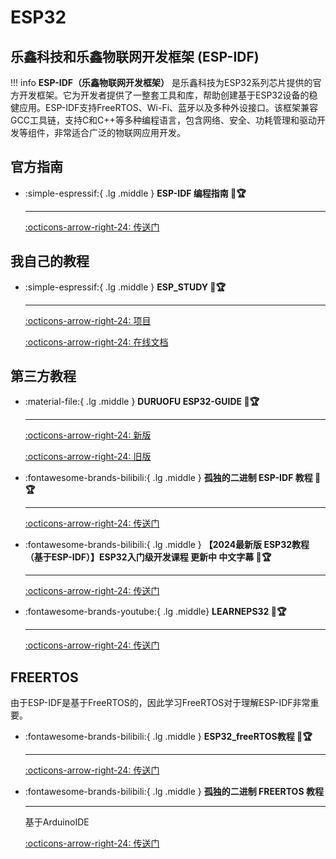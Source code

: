 # ESP32

## 乐鑫科技和乐鑫物联网开发框架 (ESP-IDF)

!!! info
    **ESP-IDF（乐鑫物联网开发框架）** 是乐鑫科技为ESP32系列芯片提供的官方开发框架。它为开发者提供了一整套工具和库，帮助创建基于ESP32设备的稳健应用。ESP-IDF支持FreeRTOS、Wi-Fi、蓝牙以及多种外设接口。该框架兼容GCC工具链，支持C和C++等多种编程语言，包含网络、安全、功耗管理和驱动开发等组件，非常适合广泛的物联网应用开发。

## 官方指南

<div class="grid cards" markdown>

-   :simple-espressif:{ .lg .middle } __ESP-IDF 编程指南 🎯🏆__

    ---

    [:octicons-arrow-right-24: <a href="https://docs.espressif.com/projects/esp-idf/zh_CN/latest/esp32/index.html" target="_blank"> 传送门 </a>](#)

</div>  

## 我自己的教程

<div class="grid cards" markdown>

-   :simple-espressif:{ .lg .middle } __ESP_STUDY 🎯🏆__

    ---

    [:octicons-arrow-right-24: <a href="https://github.com/Shuaiwen-Cui/ESP_STUDY.git" target="_blank"> 项目 </a>](#)

    [:octicons-arrow-right-24: <a href="https://shuaiwen-cui.github.io/ESP_STUDY/" target="_blank"> 在线文档 </a>](#)

</div>

## 第三方教程

<div class="grid cards" markdown>

-   :material-file:{ .lg .middle } __DURUOFU ESP32-GUIDE 🎯🏆__

    ---

    [:octicons-arrow-right-24: <a href="https://github.com/DuRuofu/ESP32-Guide" target="_blank"> 新版 </a>](#)

    [:octicons-arrow-right-24: <a href="https://www.duruofu.top/2024/01/30/4.%E7%A1%AC%E4%BB%B6%E7%9B%B8%E5%85%B3/MCU/ESP32/00.%E7%9B%AE%E5%BD%95/ESP32%E5%AD%A6%E4%B9%A0%E8%AE%A1%E5%88%92/" target="_blank"> 旧版 </a>](#)

-   :fontawesome-brands-bilibili:{ .lg .middle } __孤独的二进制 ESP-IDF 教程 🎯🏆__

    ---

    [:octicons-arrow-right-24: <a href="https://www.bilibili.com/video/BV1hM411k7zz/?spm_id_from=333.999.0.0" target="_blank"> 传送门 </a>](#)

-   :fontawesome-brands-bilibili:{ .lg .middle } __【2024最新版 ESP32教程（基于ESP-IDF）】ESP32入门级开发课程 更新中 中文字幕 🎯🏆__

    ---

    [:octicons-arrow-right-24: <a href="https://www.bilibili.com/video/BV1eRg7exEcT/?spm_id_from=333.788.recommend_more_video.0&vd_source=5a427660f0337fedc22d4803661d493f" target="_blank"> 传送门 </a>](#)

-   :fontawesome-brands-youtube:{ .lg .middle} __LEARNEPS32 🎯🏆__

    ---

    [:octicons-arrow-right-24: <a href="https://learnesp32.com/videos/course-introduction/course-introduction" target="_blank"> 传送门 </a>](#)

</div>

## FREERTOS

由于ESP-IDF是基于FreeRTOS的，因此学习FreeRTOS对于理解ESP-IDF非常重要。

<div class="grid cards" markdown>

-   :fontawesome-brands-bilibili:{ .lg .middle } __ESP32_freeRTOS教程 🎯🏆__

    ---

    [:octicons-arrow-right-24: <a href="https://www.bilibili.com/video/BV1Nb4y1q7xz/?spm_id_from=333.337.search-card.all.click&vd_source=5a427660f0337fedc22d4803661d493f" target="_blank"> 传送门 </a>](#)

-   :fontawesome-brands-bilibili:{ .lg .middle } __孤独的二进制 FREERTOS 教程__

    ---

    基于ArduinoIDE

    [:octicons-arrow-right-24: <a href="https://www.bilibili.com/video/BV1q54y1Z7ca/?spm_id_from=333.999.0.0&vd_source=5a427660f0337fedc22d4803661d493f" target="_blank"> 传送门 </a>](#)


</div>